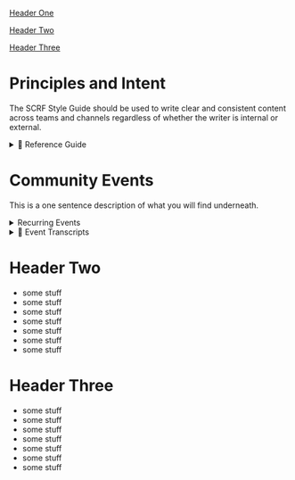 [Header One](https://github.com/scrf-test/Directory/blob/main/test-toc.md#header-one)

[Header Two](https://github.com/scrf-test/Directory/blob/main/test-toc.md#header-two)

[Header Three](https://github.com/scrf-test/Directory/blob/main/test-toc.md#header-three)

# Principles and Intent
The SCRF Style Guide should be used to write clear and consistent content across teams and channels regardless of whether the writer is internal or external. 

<details>  
  <summary>📖 Reference Guide</summary> 

Please use this as a reference guide when writing for `SCRF`. With every piece of content, aim to:
 
**Educate** Give readers the exact information they need to know while breaking down concepts into the simplest terms possible. The writer is considered to be the expert educating the reader who may not have access to the same background information.

**Provide Value** The writer should understand the topic and use simple words and sentences. Before writing, ask: What purpose does this serve? Who is going to read it? What do they need to know?

**Be Open and Respectful** Treat readers with the respect they deserve. Remember they are busy, coming from everywhere, and with varied backgrounds. At SCRF, we want to inform while being considerate, impartial, and inclusive.
</details>


# Community Events
This is a one sentence description of what you will find underneath.
<details>  
  <summary>Recurring Events</summary> 

  
  **Weekly Community Calls**
  This is something about the community calls.
  [Learn More](https://github.com/smartcontractresearchforum/docs/blob/main/en/content_community_calls.md)
  
  **Reading Group**
  
</details>

<details>  
  <summary>🎯 Event Transcripts</summary> 

  - Central Bank Digital Currency (CBDC) Panel Transcript
  - Governance Implementation Panel Transcript
  - Governance Theory Panel Transcript
  - Identity and Reputation Panel Transcript
  - Privacy and SNARKS Panel Transcript

</details>

# Header Two
- some stuff
- some stuff
- some stuff
- some stuff
- some stuff
- some stuff
- some stuff

# Header Three
- some stuff
- some stuff
- some stuff
- some stuff
- some stuff
- some stuff
- some stuff
